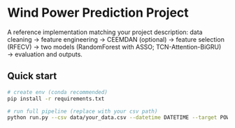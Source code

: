 # Wind Power Prediction Project

A reference implementation matching your project description: data cleaning → feature engineering → CEEMDAN (optional) →
feature selection (RFECV) → two models (RandomForest with ASSO; TCN-Attention-BiGRU) → evaluation and outputs.

## Quick start
```bash
# create env (conda recommended)
pip install -r requirements.txt

# run full pipeline (replace with your csv path)
python run.py --csv data/your_data.csv --datetime DATETIME --target POWER
```

